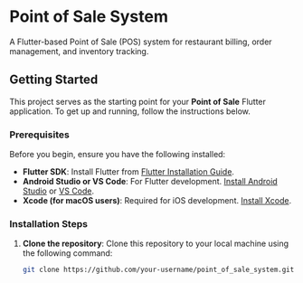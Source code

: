 # Point of Sale System

A Flutter-based Point of Sale (POS) system for restaurant billing, order management, and inventory tracking.

## Getting Started

This project serves as the starting point for your **Point of Sale** Flutter application. To get up and running, follow the instructions below.

### Prerequisites

Before you begin, ensure you have the following installed:
- **Flutter SDK**: Install Flutter from [Flutter Installation Guide](https://flutter.dev/docs/get-started/install).
- **Android Studio or VS Code**: For Flutter development. [Install Android Studio](https://developer.android.com/studio) or [VS Code](https://code.visualstudio.com/Download).
- **Xcode (for macOS users)**: Required for iOS development. [Install Xcode](https://developer.apple.com/xcode/).

### Installation Steps

1. **Clone the repository**:
   Clone this repository to your local machine using the following command:
   ```bash
   git clone https://github.com/your-username/point_of_sale_system.git
